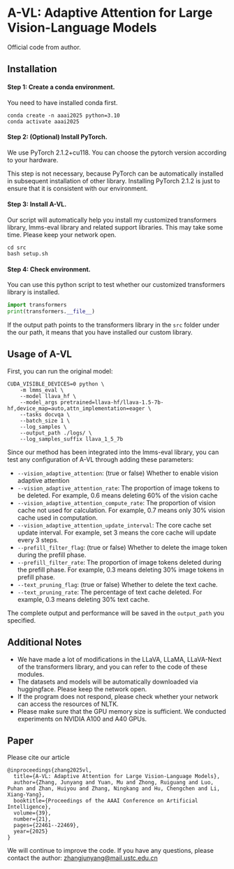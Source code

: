 # A-VL: Adaptive Attention for Large Vision-Language Models

Official code from author.

## Installation

#### Step 1: Create a conda environment.

You need to have installed conda first.

```
conda create -n aaai2025 python=3.10
conda activate aaai2025
```

#### Step 2: (Optional) Install PyTorch. 

We use PyTorch 2.1.2+cu118. You can choose the pytorch version according to your hardware. 

This step is not necessary, because PyTorch can be automatically installed in subsequent installation of other library. Installing PyTorch 2.1.2 is just to ensure that it is consistent with our environment.

#### Step 3: Install A-VL.

Our script will automatically help you install my customized transformers library, lmms-eval library and related support libraries. This may take some time. Please keep your network open.

```shell
cd src
bash setup.sh
```

#### Step 4: Check environment.

You can use this python script to test whether our customized transformers library is installed.

```python
import transformers
print(transformers.__file__)
```

If the output path points to the transformers library in the `src` folder under the our path, it means that you have installed our custom library.

## Usage of A-VL

First, you can run the original model:

```shell
CUDA_VISIBLE_DEVICES=0 python \
    -m lmms_eval \
    --model llava_hf \
    --model_args pretrained=llava-hf/llava-1.5-7b-hf,device_map=auto,attn_implementation=eager \
    --tasks docvqa \
    --batch_size 1 \
    --log_samples \
    --output_path ./logs/ \
    --log_samples_suffix llava_1_5_7b
```

Since our method has been integrated into the lmms-eval library, you can test any configuration of A-VL through adding these parameters:
- `--vision_adaptive_attention`: (true or false) Whether to enable vision adaptive attention
- `--vision_adaptive_attention_rate`: The proportion of image tokens to be deleted. For example, 0.6 means deleting 60% of the vision cache
- `--vision_adaptive_attention_compute_rate`: The proportion of vision cache not used for calculation. For example, 0.7 means only 30% vision cache used in computation.
- `--vision_adaptive_attention_update_interval`: The core cache set update interval. For example, set 3 means the core cache will update every 3 steps.
- `--prefill_filter_flag`: (true or false) Whether to delete the image token during the prefill phase.
- `--prefill_filter_rate`: The proportion of image tokens deleted during the prefill phase. For example, 0.3 means deleting 30% image tokens in prefill phase.
- `--text_pruning_flag`: (true or false) Whether to delete the text cache.
- `--text_pruning_rate`: The percentage of text cache deleted. For example, 0.3 means deleting 30% text cache.

The complete output and performance will be saved in the `output_path` you specified.

## Additional Notes

- We have made a lot of modifications in the LLaVA, LLaMA, LLaVA-Next of the transformers library, and you can refer to the code of these modules.
- The datasets and models will be automatically downloaded via huggingface. Please keep the network open.
- If the program does not respond, please check whether your network can access the resources of NLTK.
- Please make sure that the GPU memory size is sufficient. We conducted experiments on NVIDIA A100 and A40 GPUs.

## Paper

Please cite our article

```
@inproceedings{zhang2025vl,
  title={A-VL: Adaptive Attention for Large Vision-Language Models},
  author={Zhang, Junyang and Yuan, Mu and Zhong, Ruiguang and Luo, Puhan and Zhan, Huiyou and Zhang, Ningkang and Hu, Chengchen and Li, Xiang-Yang},
  booktitle={Proceedings of the AAAI Conference on Artificial Intelligence},
  volume={39},
  number={21},
  pages={22461--22469},
  year={2025}
}
```

We will continue to improve the code. If you have any questions, please contact the author: zhangjunyang@mail.ustc.edu.cn
